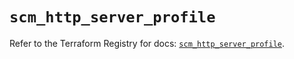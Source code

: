 # `scm_http_server_profile`

Refer to the Terraform Registry for docs: [`scm_http_server_profile`](https://registry.terraform.io/providers/paloaltonetworks/scm/1.0.2/docs/resources/http_server_profile).
